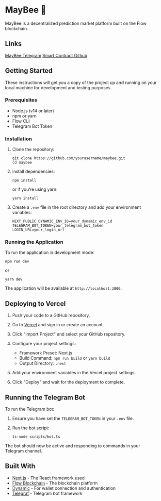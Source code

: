 # MayBee 🐝

MayBee is a decentralized prediction market platform built on the Flow blockchain.

## Links

[MayBee Telegram](https://t.me/maybee01_bot)
[Smart Contract Github](https://github.com/HemangVora/MayBee-contract)

## Getting Started

These instructions will get you a copy of the project up and running on your local machine for development and testing purposes.

### Prerequisites

- Node.js (v14 or later)
- npm or yarn
- Flow CLI
- Telegram Bot Token

### Installation

1. Clone the repository:

   ```
   git clone https://github.com/yourusername/maybee.git
   cd maybee
   ```

2. Install dependencies:

   ```
   npm install
   ```

   or if you're using yarn:

   ```
   yarn install
   ```

3. Create a `.env` file in the root directory and add your environment variables:
   ```
   NEXT_PUBLIC_DYNAMIC_ENV_ID=your_dynamic_env_id
   TELEGRAM_BOT_TOKEN=your_telegram_bot_token
   LOGIN_URL=your_login_url
   ```

### Running the Application

To run the application in development mode:

```
npm run dev
```

or

```
yarn dev
```

The application will be available at `http://localhost:3000`.

## Deploying to Vercel

1. Push your code to a GitHub repository.

2. Go to [Vercel](https://vercel.com) and sign in or create an account.

3. Click "Import Project" and select your GitHub repository.

4. Configure your project settings:

   - Framework Preset: Next.js
   - Build Command: `npm run build` or `yarn build`
   - Output Directory: `.next`

5. Add your environment variables in the Vercel project settings.

6. Click "Deploy" and wait for the deployment to complete.

## Running the Telegram Bot

To run the Telegram bot:

1. Ensure you have set the `TELEGRAM_BOT_TOKEN` in your `.env` file.

2. Run the bot script:
   ```
   ts-node scripts/bot.ts
   ```

The bot should now be active and responding to commands in your Telegram channel.

## Built With

- [Next.js](https://nextjs.org/) - The React framework used
- [Flow Blockchain](https://www.onflow.org/) - The blockchain platform
- [Dynamic](https://www.dynamic.xyz/) - For wallet connection and authentication
- [Telegraf](https://telegraf.js.org/) - Telegram bot framework
